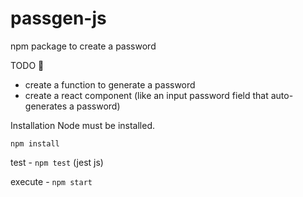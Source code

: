 # passgen-js
npm package to create a password

TODO 🤞
  - create a function to generate a password
  - create a react component (like an input password field that auto-generates a password)
  

Installation
  Node must be installed.

   ```npm install```

  test - `npm test`  (jest js)
  
  execute - `npm start`


